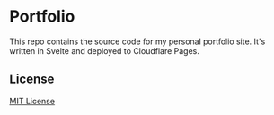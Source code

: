 # Portfolio

This repo contains the source code for my personal portfolio site. It's written in Svelte and deployed to Cloudflare Pages.

## License

[MIT License](./LICENSE)